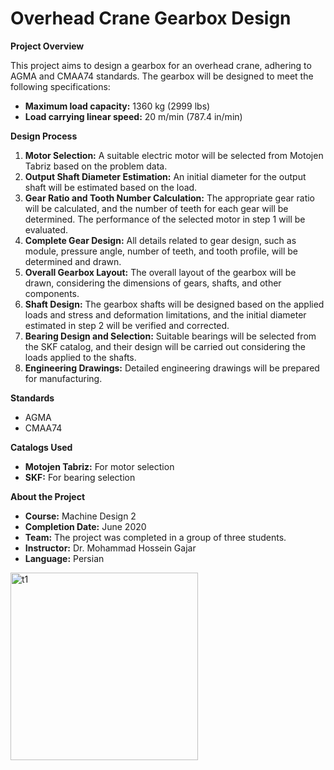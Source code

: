 # Overhead Crane Gearbox Design

**Project Overview**

This project aims to design a gearbox for an overhead crane, adhering to AGMA and CMAA74 standards. The gearbox will be designed to meet the following specifications:

* **Maximum load capacity:** 1360 kg (2999 lbs)
* **Load carrying linear speed:** 20 m/min (787.4 in/min)

**Design Process**

1. **Motor Selection:** A suitable electric motor will be selected from Motojen Tabriz based on the problem data.
2. **Output Shaft Diameter Estimation:** An initial diameter for the output shaft will be estimated based on the load.
3. **Gear Ratio and Tooth Number Calculation:** The appropriate gear ratio will be calculated, and the number of teeth for each gear will be determined. The performance of the selected motor in step 1 will be evaluated.
4. **Complete Gear Design:** All details related to gear design, such as module, pressure angle, number of teeth, and tooth profile, will be determined and drawn.
5. **Overall Gearbox Layout:** The overall layout of the gearbox will be drawn, considering the dimensions of gears, shafts, and other components.
6. **Shaft Design:** The gearbox shafts will be designed based on the applied loads and stress and deformation limitations, and the initial diameter estimated in step 2 will be verified and corrected.
7. **Bearing Design and Selection:** Suitable bearings will be selected from the SKF catalog, and their design will be carried out considering the loads applied to the shafts.
8. **Engineering Drawings:** Detailed engineering drawings will be prepared for manufacturing.

**Standards**

* AGMA
* CMAA74

**Catalogs Used**

* **Motojen Tabriz:** For motor selection
* **SKF:** For bearing selection

**About the Project**

* **Course:** Machine Design 2
* **Completion Date:** June 2020
* **Team:** The project was completed in a group of three students.
* **Instructor:** Dr. Mohammad Hossein Gajar
* **Language:** Persian

<img width="300" alt="t1" src=https://github.com/user-attachments/assets/72a43cb5-f693-44ad-b609-d25ae7656a86>
  
